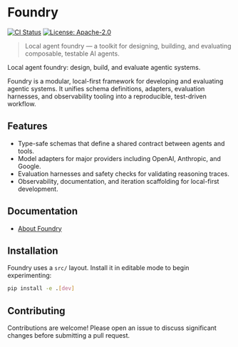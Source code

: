# Foundry

[![CI Status](https://img.shields.io/badge/ci-passing-brightgreen.svg)](#) [![License: Apache-2.0](https://img.shields.io/badge/license-Apache%202.0-blue.svg)](#)

> Local agent foundry — a toolkit for designing, building, and evaluating composable, testable AI agents.

Local agent foundry: design, build, and evaluate agentic systems.

Foundry is a modular, local-first framework for developing and evaluating agentic systems. It unifies schema definitions, adapters, evaluation harnesses, and observability tooling into a reproducible, test-driven workflow.

## Features

- Type-safe schemas that define a shared contract between agents and tools.
- Model adapters for major providers including OpenAI, Anthropic, and Google.
- Evaluation harnesses and safety checks for validating reasoning traces.
- Observability, documentation, and iteration scaffolding for local-first development.

## Documentation

- [About Foundry](docs/about.md)

## Installation

Foundry uses a `src/` layout. Install it in editable mode to begin experimenting:

```bash
pip install -e .[dev]
```

## Contributing

Contributions are welcome! Please open an issue to discuss significant changes before submitting a pull request.
